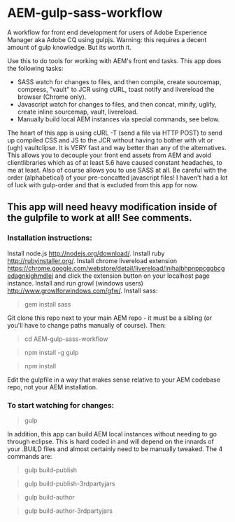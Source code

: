 AEM-gulp-sass-workflow
======================

A workflow for front end development for users of Adobe Experience Manager aka Adobe CQ using gulpjs.  Warning: this requires a decent amount of gulp knowledge.  But its worth it.

Use this to do tools for working with AEM's front end tasks.  This app does the following tasks:

- SASS watch for changes to files, and then compile, create sourcemap, compress, "vault" to JCR using cURL, toast notify and livereload the browser (Chrome only).
- Javascript watch for changes to files, and then concat, minify, uglify, create inline sourcemap, vault, livereload.
- Manually build local AEM instances via special commands, see below.

The heart of this app is using cURL -T (send a file via HTTP POST) to send up compiled CSS and JS to the JCR without having to bother with vlt or (ugh) vaultclipse.  It is VERY fast and way better than any of the alternatives.  This allows you to decouple your front end assets from AEM and avoid clientlibraries which as of at least 5.6 have caused constant headaches, to me at least.  Also of course allows you to use SASS at all.  Be careful with the order (alphabetical) of your pre-concatted javascript files!  I haven't had a lot of luck with gulp-order and that is excluded from this app for now.

## This app will need heavy modification inside of the gulpfile to work at all!  See comments. ##

### Installation instructions: ###

Install node.js http://nodejs.org/download/.  Install ruby http://rubyinstaller.org/.  Install chrome livereload extension https://chrome.google.com/webstore/detail/livereload/jnihajbhpnppcggbcgedagnkighmdlei and click the extension button on your localhost page instance.  Install and run growl (windows users) http://www.growlforwindows.com/gfw/. Install sass:

> gem install sass

Git clone this repo next to your main AEM repo - it must be a sibling (or you'll have to change paths manually of course). Then:

> cd AEM-gulp-sass-workflow

> npm install -g gulp

> npm install

Edit the gulpfile in a way that makes sense relative to your AEM codebase repo, not your AEM installation.

### To start watching for changes: ###

> gulp

In addition, this app can build AEM local instances without needing to go through eclipse.  This is hard coded in and will depend on the innards of your .BUILD files and almost certainly need to be manually tweaked.  The 4 commands are:

> gulp build-publish

> gulp build-publish-3rdpartyjars

> gulp build-author

> gulp build-author-3rdpartyjars
